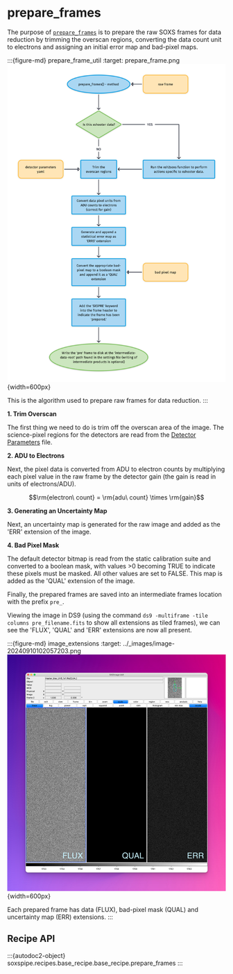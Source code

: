 # prepare_frames

The purpose of [`prepare_frames`](#soxspipe.recipes.base_recipe.base_recipe.prepare_frames) is to prepare the raw SOXS frames for data reduction by trimming the overscan regions, converting the data count unit to electrons and assigning an initial error map and bad-pixel maps.

:::{figure-md} prepare_frame_util
:target: prepare_frame.png
![](prepare_frame.png){width=600px}

This is the algorithm used to prepare raw frames for data reduction.
:::

**1. Trim Overscan**

The first thing we need to do is trim off the overscan area of the image. The science-pixel regions for the detectors are read from the [Detector Parameters](../files/detector_parameters.md) file.

**2. ADU to Electrons**

Next, the pixel data is converted from ADU to electron counts by multiplying each pixel value in the raw frame by the detector gain (the gain is read in units of electrons/ADU).

$$\rm{electron\ count} = \rm{adu\ count} \times \rm{gain}$$

**3. Generating an Uncertainty Map**

Next, an uncertainty map is generated for the raw image and added as the 'ERR' extension of the image.

<!-- For each pixel, the uncertainty is calculated as:

$$\rm{error} = \sqrt{\rm{readnoise}^2+\rm{electron\ count}^2}$$ -->

<!-- **Bitmap Extension**

The appropriate bitmap extension is selected and simply added as the 'FLAG' extension of the frame. -->

**4. Bad Pixel Mask**

The default detector bitmap is read from the static calibration suite and converted to a boolean mask, with values >0 becoming TRUE to indicate these pixels must be masked. All other values are set to FALSE. This map is added as the 'QUAL' extension of the image. 

Finally, the prepared frames are saved into an intermediate frames location with the prefix `pre_`.

Viewing the image in DS9 (using the command `ds9 -multiframe -tile columns pre_filename.fits` to show all extensions as tiled frames), we can see the 'FLUX', 'QUAL' and 'ERR' extensions are now all present.

:::{figure-md} image_extensions
:target: ../_images/image-20240910102057203.png
![image-20240910102057203](../_images/image-20240910102057203.png){width=600px} 

Each prepared frame has data (FLUX), bad-pixel mask (QUAL) and uncertainty map (ERR) extensions. 
:::

## Recipe API

:::{autodoc2-object} soxspipe.recipes.base_recipe.base_recipe.prepare_frames
:::

